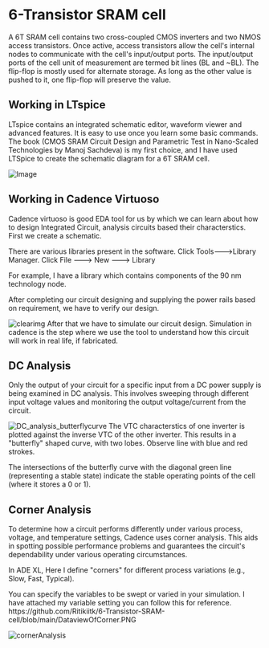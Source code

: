 # 6-Transistor SRAM cell
A 6T SRAM cell contains two cross-coupled CMOS inverters and two NMOS access transistors. 
Once active, access transistors allow the cell's internal nodes to communicate with the cell's input/output ports. 
The input/output ports of the cell unit of measurement are termed bit lines (BL and ~BL).
The flip-flop is mostly used for alternate 
storage. As long as the other value is pushed to it, one flip-flop will 
preserve the value.
<H2> Working in LTspice </H2>
LTspice contains an integrated schematic editor, waveform viewer and advanced features. It is easy to use once you learn some basic commands.
The book (CMOS SRAM Circuit Design and Parametric Test in Nano-Scaled Technologies by Manoj Sachdeva) is my first choice, and I have used LTSpice to create the schematic diagram for a 6T SRAM cell.

![Image](https://github.com/user-attachments/assets/c83e321c-ef0d-491d-851c-6f37c6840ceb)
<br>
<H2> Working in Cadence Virtuoso </H2>
<p>Cadence virtuoso is good EDA tool for us by which we can learn about how to design Integrated Circuit, analysis circuits based their characterstics.
First we create a schematic.</p>
<p>There are various libraries present in the software. Click Tools--->Library Manager. Click File ---> New ---> Library</p>For example, I have a library which contains components of the 90 nm technology node.
 <p>After completing our circuit designing and supplying the power rails based on requirement, we have to verify our design.</p> 

![clearimg](https://github.com/user-attachments/assets/2630abcc-93a8-44bf-b904-566deb6be8e9)
After that we have to simulate our circuit design.
Simulation in cadence is the step where we use the tool to understand how this circuit will work in real life, if fabricated.
<br>
<H2> DC Analysis </H2>
Only the output of your circuit for a specific input from a DC power supply is being examined in DC analysis.
This involves sweeping through different input voltage values and monitoring the output voltage/current from the circuit.

![DC_analysis_butterflycurve](https://github.com/user-attachments/assets/37ae2bd8-e64c-42e5-aa87-b9d41e0575cf)
The VTC characterstics of one inverter is plotted against the inverse VTC of the other inverter. This results in a "butterfly" shaped curve, with two lobes. Observe line with blue and red strokes.
<p>The intersections of the butterfly curve with the diagonal green line (representing a stable state) indicate the stable operating points of the cell (where it stores a 0 or 1).</p>

<H2> Corner Analysis </H2>
To determine how a circuit performs differently under various process, voltage, and temperature settings, Cadence uses corner analysis. This aids in spotting possible performance problems and guarantees the circuit's dependability under various operating circumstances.
<p>In ADE XL, Here I define "corners" for different process variations (e.g., Slow, Fast, Typical).</p> You can specify the variables to be swept or varied in your simulation. I have attached my variable setting you can follow this for reference. https://github.com/Ritikiitk/6-Transistor-SRAM-cell/blob/main/DataviewOfCorner.PNG

![cornerAnalysis](https://github.com/user-attachments/assets/1df61517-3991-4cc7-bd92-a1b06fad41ea)

<br>
